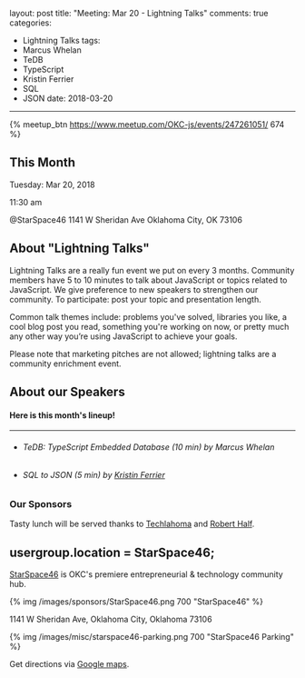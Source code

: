layout: post
title: "Meeting: Mar 20 - Lightning Talks"
comments: true
categories:
  - Lightning Talks
tags:
  - Marcus Whelan
  - TeDB
  - TypeScript
  - Kristin Ferrier
  - SQL
  - JSON
date: 2018-03-20
---

{% meetup_btn https://www.meetup.com/OKC-js/events/247261051/ 674 %}

## This Month
Tuesday: Mar 20, 2018

11:30 am

@StarSpace46
1141 W Sheridan Ave
Oklahoma City, OK
73106

## About "Lightning Talks"
Lightning Talks are a really fun event we put on every 3 months. Community members have 5 to 10 minutes to talk about JavaScript or topics related to JavaScript. We give preference to new speakers to strengthen our community. To participate: post your topic and presentation length.

Common talk themes include: problems you've solved, libraries you like, a cool blog post you read, something you're working on now, or pretty much any other way you’re using JavaScript to achieve your goals.

Please note that marketing pitches are not allowed; lightning talks are a community enrichment event.

## About our Speakers

#### Here is this month's lineup!
----------------------------------------------------------
- ###### TeDB: TypeScript Embedded Database (10 min) by Marcus Whelan
- ###### SQL to JSON (5 min) by [Kristin Ferrier](https://twitter.com/sqlenergy)

<!-- more -->

### Our Sponsors
Tasty lunch will be served thanks to [Techlahoma](http://techlahoma.org/) and [Robert Half](https://www.roberthalf.com/oklahoma-city/technology-it).

## usergroup.location = StarSpace46;
[StarSpace46](http://www.starspace46.com) is OKC's premiere entrepreneurial & technology community hub.

{% img /images/sponsors/StarSpace46.png 700 "StarSpace46" %}

1141 W Sheridan Ave, Oklahoma City, Oklahoma 73106

{% img /images/misc/starspace46-parking.png 700 "StarSpace46 Parking" %}

Get directions via [Google maps](https://www.google.com/maps/place/1141+W+Sheridan+Ave,+Oklahoma+City,+OK+73106/@35.46679,-97.5343547,17z/data=!3m1!4b1!4m5!3m4!1s0x87b210d6c554c175:0x427474147d8d3d19!8m2!3d35.46679!4d-97.532166).
